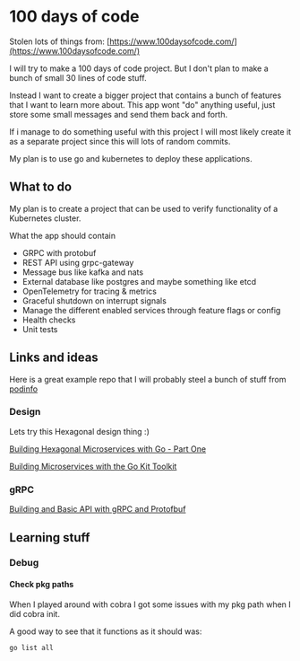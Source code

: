 # 100 days of code

Stolen lots of things from: [https://www.100daysofcode.com/](https://www.100daysofcode.com/)

I will try to make a 100 days of code project.
But I don't plan to make a bunch of small 30 lines of code stuff.

Instead I want to create a bigger project that contains a bunch of features that I want to learn more about.
This app wont "do" anything useful, just store some small messages and send them back and forth.

If i manage to do something useful with this project I will most likely create it as a separate project since this will lots of random commits.

My plan is to use go and kubernetes to deploy these applications.

## What to do

My plan is to create a project that can be used to verify functionality of a Kubernetes cluster.

What the app should contain

- GRPC with protobuf
- REST API using grpc-gateway
- Message bus like kafka and nats
- External database like postgres and maybe something like etcd
- OpenTelemetry for tracing & metrics
- Graceful shutdown on interrupt signals
- Manage the different enabled services through feature flags or config
- Health checks
- Unit tests

## Links and ideas

Here is a great example repo that I will probably steel a bunch of stuff from [podinfo](https://github.com/stefanprodan/podinfo)

### Design

Lets try this Hexagonal design thing :)

[Building Hexagonal Microservices with Go - Part One](https://www.youtube.com/watch?v=rQnTtQZGpg8)

[Building Microservices with the Go Kit Toolkit](https://www.youtube.com/watch?v=sjd2ePF3CuQ)

### gRPC

[Building and Basic API with gRPC and Protofbuf](https://www.youtube.com/watch?v=Y92WWaZJl24)

## Learning stuff

### Debug

#### Check pkg paths

When I played around with cobra I got some issues with my pkg path when I did cobra init.

A good way to see that it functions as it should was:

```go list all```
